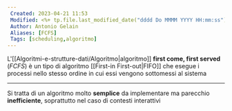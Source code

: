 ```yaml
---
 Created: 2023-04-21 11:53
 Modified: <%+ tp.file.last_modified_date("dddd Do MMMM YYYY HH:mm:ss") %>
 Author: Antonio Gelain
 Aliases: [FCFS]
 Tags: [scheduling,algoritmo]
---
```


L'[[Algoritmi-e-strutture-dati/Algoritmo|algoritmo]] **first come, first served** (*FCFS*) è un tipo di algoritmo [[First-in First-out|FIFO]] che esegue i processi nello stesso ordine in cui essi vengono sottomessi al sistema

---

Si tratta di un algoritmo molto **semplice** da implementare ma parecchio **inefficiente**, soprattutto nel caso di contesti interattivi